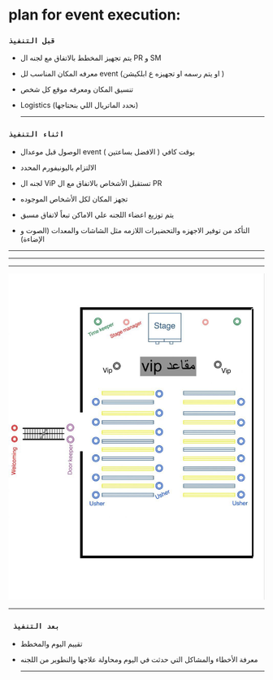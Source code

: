 # plan for event execution:

### `قبل التنفيذ` 
- يتم تجهيز المخطط بالاتفاق مع لجنه ال PR و SM
  
- معرفه المكان المناسب لل event (او يتم رسمه او تجهيزه ع ابلكيشن ) 
  
- تنسيق المكان ومعرفه موقع كل شخص
  
- Logistics  (نحدد الماتريال اللي بنحتاجها)   
  ___

 ### `اثناء التنفيذ`
- الوصول قبل موعدال event بوقت كافي ( الافضل بساعتين )
  
-  الالتزام باليونيفورم المحدد
  
- لجنه ال ViP تستقبل الأشخاص بالاتفاق مع ال PR
  
- تجهز المكان لكل الأشخاص الموجوده 
  
- يتم توزيع اعضاء اللجنه علي الاماكن تبعاً لاتفاق مسبق 
  
- التأكد من توفير الاجهزه والتحضيرات اللازمه مثل الشاشات والمعدات (الصوت و الإضاءة)  




___
___
___
![photo](sanad.jpg)
___
### ` بعد التنفيذ`
-  تقييم اليوم والمخطط 
  
- معرفة الأخطاء والمشاكل التي حدثت في اليوم ومحاولة علاجها والنطوير من اللجنه
  ___
  